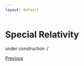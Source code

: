 ```yaml
---
layout: default
---
```


# Special Relativity


under construction :/



<div class="pagination">
  <a href="{{ '/Phys/CM/CM_content.html' | relative_url }}" class="prev-button">Previous</a>
</div>